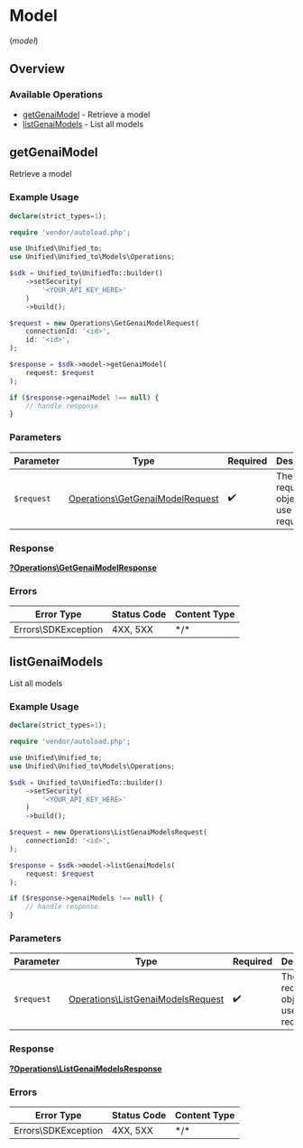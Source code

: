 # Model
(*model*)

## Overview

### Available Operations

* [getGenaiModel](#getgenaimodel) - Retrieve a model
* [listGenaiModels](#listgenaimodels) - List all models

## getGenaiModel

Retrieve a model

### Example Usage

<!-- UsageSnippet language="php" operationID="getGenaiModel" method="get" path="/genai/{connection_id}/model/{id}" -->
```php
declare(strict_types=1);

require 'vendor/autoload.php';

use Unified\Unified_to;
use Unified\Unified_to\Models\Operations;

$sdk = Unified_to\UnifiedTo::builder()
    ->setSecurity(
        '<YOUR_API_KEY_HERE>'
    )
    ->build();

$request = new Operations\GetGenaiModelRequest(
    connectionId: '<id>',
    id: '<id>',
);

$response = $sdk->model->getGenaiModel(
    request: $request
);

if ($response->genaiModel !== null) {
    // handle response
}
```

### Parameters

| Parameter                                                                          | Type                                                                               | Required                                                                           | Description                                                                        |
| ---------------------------------------------------------------------------------- | ---------------------------------------------------------------------------------- | ---------------------------------------------------------------------------------- | ---------------------------------------------------------------------------------- |
| `$request`                                                                         | [Operations\GetGenaiModelRequest](../../Models/Operations/GetGenaiModelRequest.md) | :heavy_check_mark:                                                                 | The request object to use for the request.                                         |

### Response

**[?Operations\GetGenaiModelResponse](../../Models/Operations/GetGenaiModelResponse.md)**

### Errors

| Error Type          | Status Code         | Content Type        |
| ------------------- | ------------------- | ------------------- |
| Errors\SDKException | 4XX, 5XX            | \*/\*               |

## listGenaiModels

List all models

### Example Usage

<!-- UsageSnippet language="php" operationID="listGenaiModels" method="get" path="/genai/{connection_id}/model" -->
```php
declare(strict_types=1);

require 'vendor/autoload.php';

use Unified\Unified_to;
use Unified\Unified_to\Models\Operations;

$sdk = Unified_to\UnifiedTo::builder()
    ->setSecurity(
        '<YOUR_API_KEY_HERE>'
    )
    ->build();

$request = new Operations\ListGenaiModelsRequest(
    connectionId: '<id>',
);

$response = $sdk->model->listGenaiModels(
    request: $request
);

if ($response->genaiModels !== null) {
    // handle response
}
```

### Parameters

| Parameter                                                                              | Type                                                                                   | Required                                                                               | Description                                                                            |
| -------------------------------------------------------------------------------------- | -------------------------------------------------------------------------------------- | -------------------------------------------------------------------------------------- | -------------------------------------------------------------------------------------- |
| `$request`                                                                             | [Operations\ListGenaiModelsRequest](../../Models/Operations/ListGenaiModelsRequest.md) | :heavy_check_mark:                                                                     | The request object to use for the request.                                             |

### Response

**[?Operations\ListGenaiModelsResponse](../../Models/Operations/ListGenaiModelsResponse.md)**

### Errors

| Error Type          | Status Code         | Content Type        |
| ------------------- | ------------------- | ------------------- |
| Errors\SDKException | 4XX, 5XX            | \*/\*               |